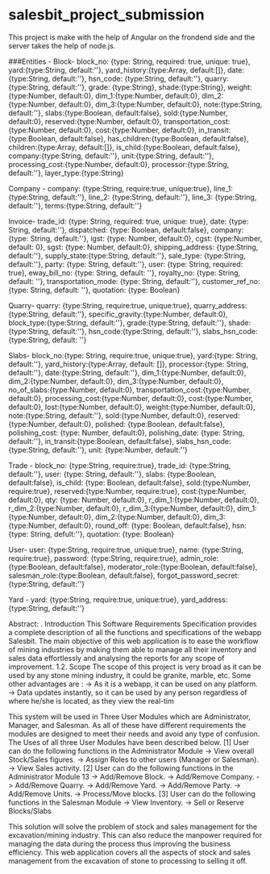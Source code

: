 # salesbit_project_submission

This project is make with the help of Angular on the frondend side and the server takes the help of node.js.

###Entities -
Block-
    block_no: {type: String, required: true, unique: true},
    yard:{type:String, default:''},
    yard_history:{type:Array, default:[]},
    date: {type:String, default:''},
    hsn_code: {type:String, default:''},
    quarry: {type:String, default:''},
    grade: {type:String},
    shade:{type:String},
    weight:{type:Number, default:0},
    dim_1:{type:Number, default:0},
    dim_2:{type:Number, default:0},
    dim_3:{type:Number, default:0},
    note:{type:String, default:''},
    slabs:{type:Boolean, default:false},
    sold:{type:Number, default:0},
    reserved:{type:Number, default:0},
    transportation_cost:{type:Number, default:0},
    cost:{type:Number, default:0},
    in_transit:{type:Boolean, default:false},
    has_children:{type:Boolean, default:false},
    children:{type:Array, default:[]},
    is_child:{type:Boolean, default:false},
    company:{type:String, default:''},
    unit:{type:String, default:''},
    processing_cost:{type:Number, default:0},
    processor:{type:String, default:''},
    layer_type:{type:String}
    
 Company -
    company: {type:String, require:true, unique:true},
    line_1: {type:String, default:''},
    line_2: {type:String, default:''},
    line_3: {type:String, default:''},
    terms:{type:String, default:''}
    
 Invoice-
    trade_id: {type: String, required: true, unique: true},
    date: {type: String, default:''},
    dispatched: {type: Boolean, default:false},
    company: {type: String, default:''},
    igst: {type: Number, default:0},
    cgst: {type:Number, default: 0},
    sgst: {type: Number, default:0},
    shipping_address: {type:String, default:''},
    supply_state:{type:String, default:''},
    sale_type: {type:String, default:''},
    party: {type: String, default:''},
    user: {type: String, required: true},
    eway_bill_no: {type: String, default: ''},
    royalty_no: {type: String, default: ''},
    transportation_mode: {type: String, default:''},
    customer_ref_no: {type: String, default: ''},
    quotation: {type: Boolean}
 
 Quarry-
    quarry: {type:String, require:true, unique:true},
    quarry_address: {type:String, default:''},
    specific_gravity:{type:Number, default:0},
    block_type:{type:String, default:''},
    grade:{type:String, default:''},
    shade:{type:String, default:''},
    hsn_code:{type:String, default:''},
    slabs_hsn_code: {type:String, default: ''}

Slabs-
    block_no:{type: String, require:true, unique:true},
    yard:{type: String, default:''},
    yard_history:{type:Array, default: []},
    processor:{type: String, default:''},
    date:{type:String, default:''},
    dim_1:{type:Number, default:0},
    dim_2:{type:Number, default:0},
    dim_3:{type:Number, default:0},
    no_of_slabs:{type:Number, default:0},
    transportation_cost:{type:Number, default:0},
    processing_cost:{type:Number, default:0},
    cost:{type:Number, default:0},
    lost:{type:Number, default:0},
    weight:{type:Number, default:0},
    note:{type:String, default:''},
    sold:{type:Number, default:0},
    reserved: {type:Number, default:0},
    polished: {type:Boolean, default:false},
    polishing_cost: {type: Number, default:0},
    polishing_date: {type: String, default:''},
    in_transit:{type:Boolean, default:false},
    slabs_hsn_code: {type:String, default:''},
    unit: {type:Number, default:''}
    
Trade - 
    block_no: {type:String, require:true},
    trade_id: {type:String, default:''},
    user: {type: String, default:''},
    slabs: {type:Boolean, default:false},
    is_child: {type: Boolean, default:false},
    sold:{type:Number, require:true},
    reserved:{type:Number, require:true},
    cost:{type:Number, default:0},
    qty: {type: Number, default:0},
    r_dim_1:{type:Number, default:0},
    r_dim_2:{type:Number, default:0},
    r_dim_3:{type:Number, default:0},
    dim_1:{type:Number, default:0},
    dim_2:{type:Number, default:0},
    dim_3:{type:Number, default:0},
    round_off: {type: Boolean, default:false},
    hsn: {type: String, defult:''},
    quotation: {type: Boolean}
    
 User-
    user: {type:String, require:true, unique:true},
    name: {type:String, require:true},
    password: {type:String, require:true},
    admin_role: {type:Boolean, default:false},
    moderator_role:{type:Boolean, default:false},
    salesman_role:{type:Boolean, default:false},
    forgot_password_secret:{type:String, default:''}
    
Yard -
    yard: {type:String, require:true, unique:true},
    yard_address: {type:String, default:''}

Abstract:
. Introduction
This Software Requirements Specification provides a complete description of all
the functions and specifications of the webapp Salesbit.
The main objective of this web application is to ease the workflow of mining
industries by making them able to manage all their inventory and sales data
effortlessly and analysing the reports for any scope of improvement.
1.2. Scope
The scope of this project is very broad as it can be used by any stone mining
industry, it could be granite, marble, etc. Some other advantages are :
-> As it is a webapp, it can be used on any platform.
-> Data updates instantly, so it can be used by any person regardless of where
he/she is located, as they view the real-tim

This system will be used in Three User Modules which are Administrator,
Manager, and Salesman. As all of these have different requirements the modules
are designed to meet their needs and avoid any type of confusion. The Uses of
all three User Modules have been described below.
[1] User can do the following functions in the Administrator Module
-> View overall Stock/Sales figures.
-> Assign Roles to other users (Manager or Salesman).
-> View Sales activity.
[2] User can do the following functions in the Administrator Module
13
-> Add/Remove Block.
-> Add/Remove Company.
-> Add/Remove Quarry.
-> Add/Remove Yard.
-> Add/Remove Party.
-> Add/Remove Units.
-> Process/Move blocks.
[3] User can do the following functions in the Salesman Module
-> View Inventory.
-> Sell or Reserve Blocks/Slabs

This solution will solve the problem of stock and sales
management for the excavation/mining industry. This can
also reduce the manpower required for managing the data
during the process thus improving the business efficiency.
This web application covers all the aspects of stock and sales
management from the excavation of stone to processing to
selling it off.

